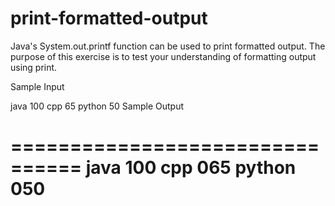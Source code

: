# print-formatted-output
Java's System.out.printf function can be used to print formatted output. The purpose of this exercise is to test your understanding of formatting output using print.

Sample Input

java 100
cpp 65
python 50
Sample Output

================================
java           100 
cpp            065 
python         050 
================================
